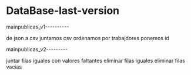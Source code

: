 # DataBase-last-version

mainpublicas_v1----------

de json a csv
juntamos csv
ordenamos por trabajdores
ponemos id

mainpublicas_v2---------

juntar filas iguales con valores faltantes
eliminar filas iguales
eliminar filas vacias

